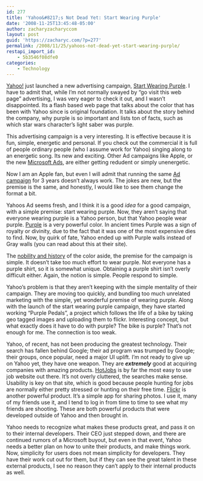 ```yaml
---
id: 277
title: 'Yahoo&#8217;s Not Dead Yet: Start Wearing Purple'
date: '2008-11-25T13:45:48-05:00'
author: zacharyzacharyccom
layout: post
guid: 'https://zacharyc.com/?p=277'
permalink: /2008/11/25/yahoos-not-dead-yet-start-wearing-purple/
restapi_import_id:
    - 5b3546f08dfe0
categories:
    - Technology
---
```


[Yahoo!](http://www.yahoo.com) just launched a new advertising campaign, [Start Wearing Purple](http://www.startwearingpurple.com). I have to admit that, while I’m not normally swayed by “go visit this web page” advertising, I was very eager to check it out, and I wasn’t disappointed. Its a flash based web page that talks about the color that has been with Yahoo since is original foundation. It talks about the story behind the company, why purple is so important and lists ton of facts, such as which star wars character’s light saber was purple.

This advertising campaign is a very interesting. It is effective because it is fun, simple, energetic and personal. If you check out the commercial it is full of people ordinary people (who I assume work for Yahoo) singing along to an energetic song. Its new and exciting. Other Ad campaigns like Apple, or the new [Microsoft Ads](http://daringfireball.net/linked/2008/09/18/msft-im-a-pc), are either getting redudent or simply unenergetic.

Now I am an Apple fan, but even I will admit that running the same [Ad campaign](http://www.apple.com/getamac/ads/) for 3 years doesn’t always work. The jokes are new, but the premise is the same, and honestly, I would like to see them change the format a bit.

Yahoos Ad seems fresh, and I think it is a good *idea* for a good campaign, with a simple premise: start wearing purple. Now, they aren’t saying that everyone wearing purple is a Yahoo person, but that Yahoo people wear purple. [Purple](http://en.wikipedia.org/wiki/Purple) is a very powerful color. In ancient times Purple was a sign of royalty or divinity, due to the fact that it was one of the most expensive dies to find. Now, by quirk of fate, Yahoo ended up with Purple walls instead of Gray walls (you can read about this at their site).

The [nobility and history](http://en.wikipedia.org/wiki/Purple) of the color aside, the premise for the campaign is simple. It doesn’t take too much effort to wear purple. Not everyone has a purple shirt, so it is somewhat unique. Obtaining a purple shirt isn’t overly difficult either. Again, the notion is simple. People respond to simple.

Yahoo’s problem is that they aren’t keeping with the simple mentality of their campaign. They are moving too quickly, and bundling too much unrelated marketing with the simple, yet wonderful premise of wearing purple. Along with the launch of the start wearing purple campaign, they have started working “Purple Pedals”, a project which follows the life of a bike by taking geo tagged images and uploading them to flickr. Interesting concept, but what exactly does it have to do with purple? The bike is purple? That’s not enough for me. The connection is too weak.

Yahoo, of recent, has not been producing the greatest technology. Their search has fallen behind Google; their ad program was trumped by Google; their groups, once popular, need a major UI uplift. I’m not ready to give up on Yahoo yet, they have one weapon. They are ***extremely*** good at acquiring companies with amazing products. [HotJobs](http://www.hotjobs.com) is by far the most easy to use job website out there. It’s not overly cluttered, the searches make sense. Usability is key on that site, which is good because people hunting for jobs are normally either pretty stressed or hunting on their free time. [Flickr](http://www.flickr.com) is another powerful product. It’s a simple app for sharing photos. I use it, many of my friends use it, and I tend to log in from time to time to see what my friends are shooting. These are both powerful products that were developed outside of Yahoo and then brought in.

Yahoo needs to recognize what makes these products great, and pass it on to their internal developers. Their CEO just stepped down, and there are continued rumors of a Microsoft buyout, but even in that event, Yahoo needs a better plan on how to unite their products, and make things work. Now, simplicity for users does not mean simplicity for developers. They have their work cut out for them, but if they can see the great talent in these external products, I see no reason they can’t apply to their internal products as well.